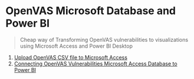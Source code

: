 # OpenVAS Microsoft Database and Power BI

> Cheap way of Transforming OpenVAS vulnerabilities to visualizations using Microsoft Access and Power BI Desktop



1. [Upload OpenVAS CSV file to Microsoft Access]()
2. [Connecting OpenVAS Vulnerabilities Microsoft Access Database to Power BI](Connecting%20OpenVAS%20Vulnerabilities%20Microsoft%20Access%20Database%20to%20Power%20BI.pdf)
